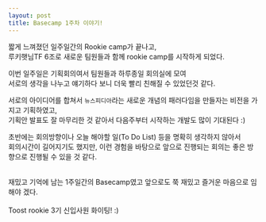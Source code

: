 ```yaml
---
layout: post
title: Basecamp 1주차 이야기!
---
```


짧게 느껴졌던 일주일간의 Rookie camp가 끝나고, <br/>
루키햇님TF 6조로 새로운 팀원들과 함께 rookie camp를 시작하게 되었다. <br/>

이번 일주일은 기획회의여서 팀원들과 하루종일 회의실에 모여 <br/>
서로의 생각을 나누고 얘기하다 보니 더욱 빨리 친해질 수 있었던것 같다.<br/>

서로의 아이디어를 합쳐서 `뉴스피디아`라는 새로운 개념의 패러다임을 만들자는 비전을 가지고 기획하였고, <br/>
기획안 발표도 잘 마무리한 것 같아서 다음주부터 시작하는 개발도 많이 기대된다 :)  <br/>

초반에는 회의방향이나 오늘 해야할 일(To Do List) 등을 명확히 생각하지 않아서 <br/>
회의시간이 길어지기도 했지만, 이런 경험을 바탕으로 앞으로 진행되는 회의는 좋은 방향으로 진행될 수 있을 것 같다.  <br/>
<br/>

재밌고 기억에 남는 1주일간의 Basecamp였고 앞으로도 쭉 재밌고 즐거운 마음으로 임해야 겠다.  <br/><br/>
Toost rookie 3기 신입사원 화이팅! :) 




